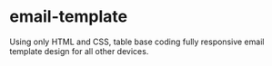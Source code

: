# email-template
Using only HTML and CSS, table base coding fully responsive email template design for all other devices.
